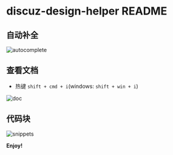 # discuz-design-helper README

## 自动补全

![autocomplete](https://lg-8hmeyd0g-1254806674.cos.ap-shanghai.myqcloud.com/autoCompletion.gif)

## 查看文档

- 热键 `shift + cmd + i`(windows: `shift + win + i`)

![doc](https://lg-8hmeyd0g-1254806674.cos.ap-shanghai.myqcloud.com/doc.gif)

## 代码块

![snippets](https://lg-8hmeyd0g-1254806674.cos.ap-shanghai.myqcloud.com/snippets.gif)

**Enjoy!**
